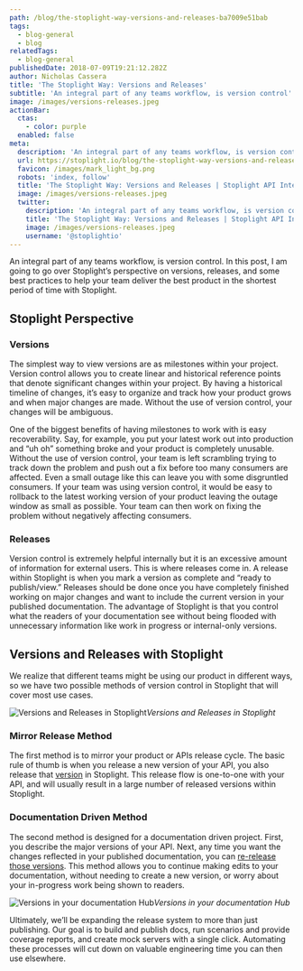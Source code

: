 ```yaml
---
path: /blog/the-stoplight-way-versions-and-releases-ba7009e51bab
tags:
  - blog-general
  - blog
relatedTags:
  - blog-general
publishedDate: 2018-07-09T19:21:12.282Z
author: Nicholas Cassera
title: 'The Stoplight Way: Versions and Releases'
subtitle: 'An integral part of any teams workflow, is version control'
image: /images/versions-releases.jpeg
actionBar:
  ctas:
    - color: purple
  enabled: false
meta:
  description: 'An integral part of any teams workflow, is version control'
  url: https://stoplight.io/blog/the-stoplight-way-versions-and-releases-ba7009e51bab/
  favicon: /images/mark_light_bg.png
  robots: 'index, follow'
  title: 'The Stoplight Way: Versions and Releases | Stoplight API Intersection'
  image: /images/versions-releases.jpeg
  twitter:
    description: 'An integral part of any teams workflow, is version control'
    title: 'The Stoplight Way: Versions and Releases | Stoplight API Intersection'
    image: /images/versions-releases.jpeg
    username: '@stoplightio'
---
```


An integral part of any teams workflow, is version control. In this post, I am going to go over Stoplight’s perspective on versions, releases, and some best practices to help your team deliver the best product in the shortest period of time with Stoplight.

## Stoplight Perspective

### Versions

The simplest way to view versions are as milestones within your project. Version control allows you to create linear and historical reference points that denote significant changes within your project. By having a historical timeline of changes, it’s easy to organize and track how your product grows and when major changes are made. Without the use of version control, your changes will be ambiguous.

One of the biggest benefits of having milestones to work with is easy recoverability. Say, for example, you put your latest work out into production and “uh oh” something broke and your product is completely unusable. Without the use of version control, your team is left scrambling trying to track down the problem and push out a fix before too many consumers are affected. Even a small outage like this can leave you with some disgruntled consumers. If your team was using version control, it would be easy to rollback to the latest working version of your product leaving the outage window as small as possible. Your team can then work on fixing the problem without negatively affecting consumers.

### Releases

Version control is extremely helpful internally but it is an excessive amount of information for external users. This is where releases come in. A release within Stoplight is when you mark a version as complete and “ready to publish/view.” Releases should be done once you have completely finished working on major changes and want to include the current version in your published documentation. The advantage of Stoplight is that you control what the readers of your documentation see without being flooded with unnecessary information like work in progress or internal-only versions.

## Versions and Releases with Stoplight

We realize that different teams might be using our product in different ways, so we have two possible methods of version control in Stoplight that will cover most use cases.

![Versions and Releases in Stoplight](https://cdn-images-1.medium.com/max/800/1*Ul-zwQZJ7iWcUD-KBxyy4w.png)_Versions and Releases in Stoplight_

### Mirror Release Method

The first method is to mirror your product or APIs release cycle. The basic rule of thumb is when you release a new version of your API, you also release that [version](https://docs.stoplight.io/platform/versioning/versions) in Stoplight. This release flow is one-to-one with your API, and will usually result in a large number of released versions within Stoplight.

### Documentation Driven Method

The second method is designed for a documentation driven project. First, you describe the major versions of your API. Next, any time you want the changes reflected in your published documentation, you can [re-release those versions](https://docs.stoplight.io/platform/versioning/releases). This method allows you to continue making edits to your documentation, without needing to create a new version, or worry about your in-progress work being shown to readers.

![Versions in your documentation Hub](https://cdn-images-1.medium.com/max/800/1*jaB_AIs8k3pd9nQZsu253Q.png)_Versions in your documentation Hub_

Ultimately, we’ll be expanding the release system to more than just publishing. Our goal is to build and publish docs, run scenarios and provide coverage reports, and create mock servers with a single click. Automating these processes will cut down on valuable engineering time you can then use elsewhere.
